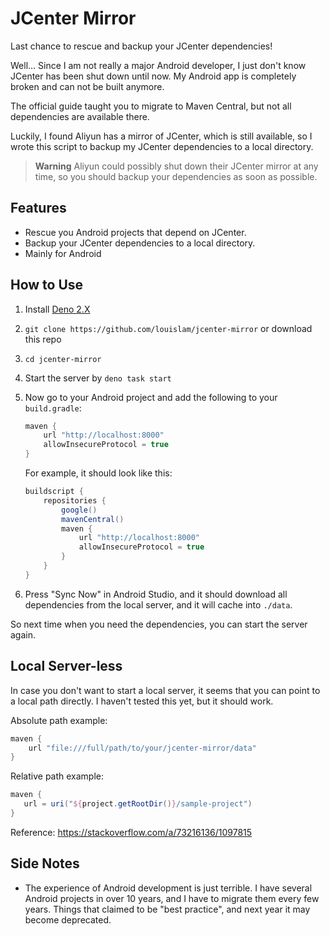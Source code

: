 # JCenter Mirror

Last chance to rescue and backup your JCenter dependencies!

Well... Since I am not really a major Android developer, I just don't know JCenter has been shut down until now. My Android app is completely broken and can not be built anymore.

The official guide taught you to migrate to Maven Central, but not all dependencies are available there.

Luckily, I found Aliyun has a mirror of JCenter, which is still available, so I wrote this script to backup my JCenter dependencies to a local directory.

> **Warning**
> Aliyun could possibly shut down their JCenter mirror at any time, so you should backup your dependencies as soon as possible.

## Features

- Rescue you Android projects that depend on JCenter.
- Backup your JCenter dependencies to a local directory.
- Mainly for Android

## How to Use

1. Install [Deno 2.X](https://docs.deno.com/runtime/)
2. `git clone https://github.com/louislam/jcenter-mirror` or download this repo
3. `cd jcenter-mirror`
3. Start the server by `deno task start`
4. Now go to your Android project and add the following to your `build.gradle`:

    ```groovy
    maven {
        url "http://localhost:8000"
        allowInsecureProtocol = true
    }
    ```
    
    For example, it should look like this:
    
    ```groovy
    buildscript {
        repositories {
            google()
            mavenCentral()
            maven {
                url "http://localhost:8000"
                allowInsecureProtocol = true
            }
        }
    }
    ```

5. Press "Sync Now" in Android Studio, and it should download all dependencies from the local server, and it will cache into `./data`.

So next time when you need the dependencies, you can start the server again.

## Local Server-less

In case you don't want to start a local server, it seems that you can point to a local path directly. I haven't tested this yet, but it should work.

Absolute path example:

```groovy
maven {
    url "file:///full/path/to/your/jcenter-mirror/data"
}
```

Relative path example:

```groovy
maven {
   url = uri("${project.getRootDir()}/sample-project")
}
```

Reference: https://stackoverflow.com/a/73216136/1097815


## Side Notes

- The experience of Android development is just terrible. I have several Android projects in over 10 years, and I have to migrate them every few years. Things that claimed to be "best practice", and next year it may become deprecated.
